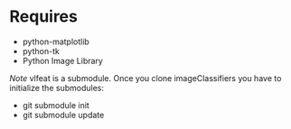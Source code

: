 # Requires
* python-matplotlib
* python-tk
* Python Image Library

*Note* vlfeat is a submodule. Once you clone imageClassifiers
 you have to initialize the submodules:
* git submodule init
* git submodule update

